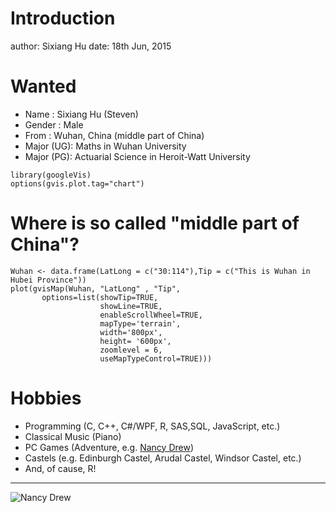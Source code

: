 Introduction
========================================================
author: Sixiang Hu
date: 18th Jun, 2015

Wanted
========================================================

- Name      :   Sixiang Hu (Steven) 
- Gender    :   Male
- From      :   Wuhan, China (middle part of China)
- Major (UG):   Maths in Wuhan University 
- Major (PG):   Actuarial Science in Heroit-Watt University

```{r setOptions, echo=FALSE, message=FALSE}
library(googleVis)
options(gvis.plot.tag="chart")
```

Where is so called "middle part of China"?
========================================================

```{r echo=FALSE,results='asis',tidy=FALSE}
Wuhan <- data.frame(LatLong = c("30:114"),Tip = c("This is Wuhan in Hubei Province"))
plot(gvisMap(Wuhan, "LatLong" , "Tip", 
       options=list(showTip=TRUE, 
                    showLine=TRUE, 
                    enableScrollWheel=TRUE,
                    mapType='terrain', 
                    width='800px',
                    height= '600px',
                    zoomlevel = 6,
                    useMapTypeControl=TRUE)))
```

Hobbies
========================================================

- Programming (C, C++, C#/WPF, R, SAS,SQL, JavaScript, etc.)
- Classical Music (Piano)
- PC Games (Adventure, e.g. [Nancy Drew](https://en.wikipedia.org/wiki/Nancy_Drew))
- Castels (e.g. Edinburgh Castel, Arudal Castel, Windsor Castel, etc.)
- And, of cause, R!

***
  ![Nancy Drew](https://upload.wikimedia.org/wikipedia/en/thumb/b/bf/ND1tsotoc.JPG/220px-ND1tsotoc.JPG)
